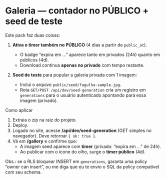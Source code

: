 # Galeria — contador no PÚBLICO + seed de teste

Este pack faz duas coisas:
1) **Ativa o timer também no PÚBLICO** (4 dias a partir de `public_at`).
   - O badge “expira em …” aparece tanto em privados (24h) quanto em públicos (4d).
   - Download continua **apenas no privado** com tempo restante.

2) **Seed de teste** para popular a galeria privada com 1 imagem:
   - Inclui o arquivo `public/seed/fagulha-sample.jpg`.
   - Rota `GET/POST /api/dev/seed-generation` cria um registro em `generations`
     para o usuário autenticado apontando para essa imagem (privado).

Como aplicar
1) Extraia o zip na raiz do projeto.
2) Deploy.
3) Logado no site, acesse **/api/dev/seed-generation** (GET simples no navegador). Deve retornar `{ ok: true }`.
4) Vá em **/gallery** e confirme que:
   - A imagem seed aparece com **timer** (privado: “expira em …” de 24h).
   - Ao publicar com o ícone do olho, surge o **timer público** (4d).

Obs.: se o RLS bloquear INSERT em `generations`, garanta uma policy “owner can insert”,
ou me diga que eu te envio o SQL da policy compatível com seu schema.
